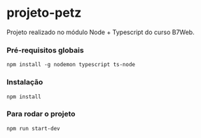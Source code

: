# projeto-petz
Projeto realizado no módulo Node + Typescript do curso B7Web.

### Pré-requisitos globais 
`npm install -g nodemon typescript ts-node`

### Instalação 
`npm install`

### Para rodar o projeto
`npm run start-dev`